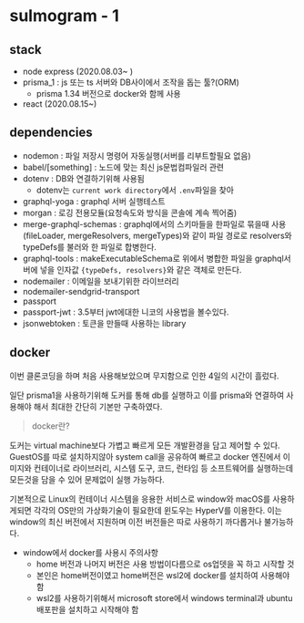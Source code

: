 # sulmogram - 1

## stack

- node express (2020.08.03~ )
- prisma_1 : js 또는 ts 서버와 DB사이에서 조작을 돕는 툴?(ORM)
  - prisma 1.34 버전으로 docker와 함께 사용
- react (2020.08.15~)

## dependencies

- nodemon : 파일 저장시 명령어 자동실행(서버를 리부트할필요 없음)
- babel/[something] : 노드에 맞는 최신 js문법컴파일러 관련
- dotenv : DB와 연결하기위해 사용됨
  - dotenv는 `current work directory`에서 `.env`파일을 찾아
- graphql-yoga : graphql 서버 실행테스트
- morgan : 로깅 전용모듈(요청속도와 방식을 콘솔에 계속 찍어줌)
- merge-graphql-schemas : graphql에서의 스키마들을 한파일로 묶을때 사용 (fileLoader, mergeResolvers, mergeTypes)와 같이 파일 경로로 resolvers와 typeDefs를 불러와 한 파일로 합병한다.
- graphql-tools : makeExecutableSchema로 위에서 병합한 파일을 graphql서버에 넣을 인자값 `{typeDefs, resolvers}`와 같은 객체로 만든다.
- nodemailer : 이메일을 보내기위한 라이브러리
- nodemailer-sendgrid-transport
- passport
- passport-jwt : 3.5부터 jwt에대한 니코의 사용법을 볼수있다.
- jsonwebtoken : 토큰을 만들때 사용하는 library

## docker  

이번 클론코딩을 하며 처음 사용해보았으며 무지함으로 인한 4일의 시간이 흘렀다.

일단 prisma1을 사용하기위해 도커를 통해 db를 실행하고 이를 prisma와 연결하여 사용해야 해서 최대한 간단히 기본만 구축하였다.

>docker란?

도커는 virtual machine보다 가볍고 빠르게 모든 개발환경을 담고 제어할 수 있다. GuestOS를 따로 설치하지않아 system call을 공유하여 빠르고 docker 엔진에서 이미지와 컨테이너로 라이브러리, 시스템 도구, 코드, 런타임 등 소프트웨어를 실행하는데 모든것을 담을 수 있어 문제없이 실행 가능하다.

기본적으로 Linux의 컨테이너 시스템을 응용한 서비스로 window와 macOS를 사용하게되면 각각의 OS만의 가상화기술이 필요한데 윈도우는 HyperV를 이용한다. 이는 window의 최신 버전에서 지원하며 이전 버전들은 따로 사용하기 까다롭거나 불가능하다.

- window에서 docker를 사용시 주의사항  
  - home 버전과 나머지 버전은 사용 방법이다름으로 os업뎃을 꼭 하고 시작할 것
  - 본인은 home버전이였고 home버전은 wsl2에 docker를 설치하여 사용해야 함
  - wsl2를 사용하기위해서 microsoft store에서 windows terminal과 ubuntu 배포판을 설치하고 시작해야 함


